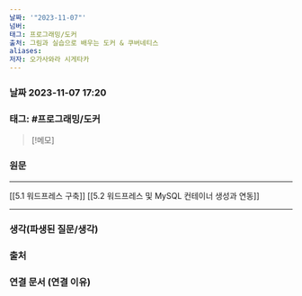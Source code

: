 ```yaml
---
날짜: '"2023-11-07"'
넘버: 
태그: 프로그래밍/도커
출처: 그림과 실습으로 배우는 도커 & 쿠버네티스
aliases: 
저자: 오가사와라 시게타카
---
```

### 날짜  2023-11-07 17:20

### 태그: #프로그래밍/도커 

>[!메모]
>

### 원문
---
[[5.1 워드프레스 구축]]
[[5.2 워드프레스 및 MySQL 컨테이너 생성과 연동]]


---
### 생각(파생된 질문/생각)

### 출처

### 연결 문서 (연결 이유)
